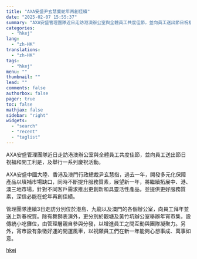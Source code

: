 ```yaml
---
title: "AXA安盛尹玄慧冀蛇年再創佳績"
date: "2025-02-07 15:55:37"
summary: "AXA安盛管理團隊近日走訪港澳辦公室與全體員工共度佳節，並向員工送出節日祝福和開工利是，及舉行一系列..."
categories:
  - "hkej"
lang:
  - "zh-HK"
translations:
  - "zh-HK"
tags:
  - "hkej"
menu: ""
thumbnail: ""
lead: ""
comments: false
authorbox: false
pager: true
toc: false
mathjax: false
sidebar: "right"
widgets:
  - "search"
  - "recent"
  - "taglist"
---
```


AXA安盛管理團隊近日走訪港澳辦公室與全體員工共度佳節，並向員工送出節日祝福和開工利是，及舉行一系列慶祝活動。

AXA安盛中國大陸、香港及澳門行政總裁尹玄慧指，過去一年，開發多元化保障產品以填補市場缺口，同時不斷提升服務質素，展望新一年，將繼續拓展中、港、澳三地市場，針對不同客戶需求推出更創新和具靈活性產品，並提供更好服務質素，深信必能在蛇年再創佳績。

管理團隊連續3日走訪分別位於港島、九龍以及澳門的各個辦公室，向員工拜年並送上新春祝賀。除有舞獅表演外，更分別於觀塘及黃竹坑辦公室舉辦年宵市集，設傳統小吃攤位，由管理層親自參與分發，以增進員工之間互動與團隊凝聚力。另外，宵市設有象徵好運的開運風車，以祝願員工們在新一年能夠心想事成、萬事如意。

[hkej](https://www2.hkej.com/instantnews/hongkong/article/3995121/AXA%E5%AE%89%E7%9B%9B%E5%B0%B9%E7%8E%84%E6%85%A7%E5%86%80%E8%9B%87%E5%B9%B4%E5%86%8D%E5%89%B5%E4%BD%B3%E7%B8%BE)
